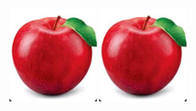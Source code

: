 <img src="../00. Inbox/03. Attachments/이미지 테스트-1749793343267.png"/>
<img src="/assets/test.png"
![](../assets/이미지%20테스트-1750334137785.png)